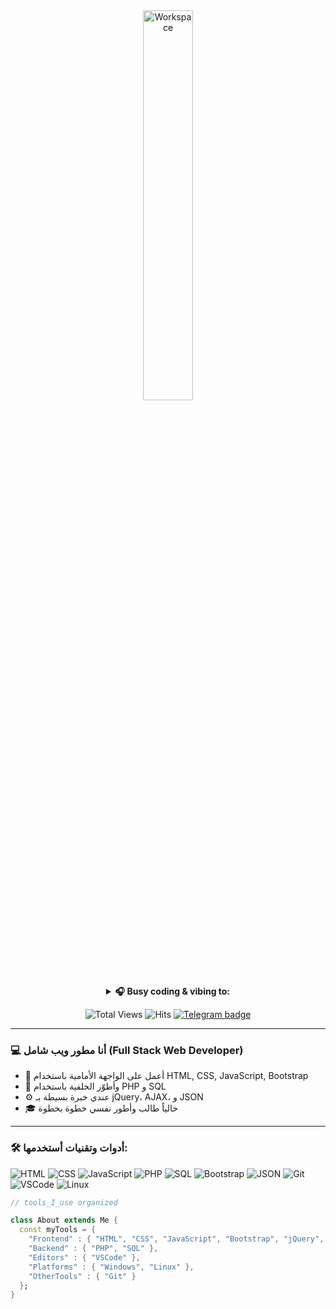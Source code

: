 <div align="center" width="50">
<img src="https://github.com/SP-XD/SP-XD/blob/main/images/dev-working_rounded.gif?raw=true" alt="Workspace" width="40%"/><br> 

<details>
<p><strong><summary> 🎧 Busy coding & vibing to: </summary></strong></p>

[![Spotify](https://spotify-readme.sp-xd.vercel.app/api/spotify)](https://open.spotify.com/) <br>

</details>

![Total Views](https://komarev.com/ghpvc/?username=MohammedAliAldahbali&style=flat&color=orange&label=PROFILE+VIEWS)
![Hits](https://hits.seeyoufarm.com/api/count/incr/badge.svg?url=https%3A%2F%2Fgithub.com%2FMohammedAliAldahbali&count_bg=%2379C83D&title_bg=%23555555&icon=github.svg&icon_color=%23E7E7E7&title=HITS&edge_flat=false)
[![Telegram badge](https://img.shields.io/badge/Telegram-Contact-grey?style=flat&logo=telegram)](https://t.me/yourusername)

</div>

---

### 💻 أنا مطور ويب شامل (Full Stack Web Developer)
- 🔹 أعمل على الواجهة الأمامية باستخدام HTML, CSS, JavaScript, Bootstrap
- 🔹 وأطوّر الخلفية باستخدام PHP و SQL
- ⚙️ عندي خبرة بسيطة بـ jQuery، AJAX، و JSON
- 🎓 حالياً طالب وأطور نفسي خطوة بخطوة

---

### 🛠️ أدوات وتقنيات أستخدمها:

![HTML](https://img.shields.io/badge/HTML-E34F26?style=flat&logo=html5&logoColor=white)
![CSS](https://img.shields.io/badge/CSS-1572B6?style=flat&logo=css3&logoColor=white)
![JavaScript](https://img.shields.io/badge/JavaScript-F7DF1E?style=flat&logo=javascript&logoColor=black)
![PHP](https://img.shields.io/badge/PHP-777BB4?style=flat&logo=php&logoColor=white)
![SQL](https://img.shields.io/badge/SQL-4479A1?style=flat&logo=mysql&logoColor=white)
![Bootstrap](https://img.shields.io/badge/Bootstrap-563D7C?style=flat&logo=bootstrap&logoColor=white)
![JSON](https://img.shields.io/badge/JSON-5E5C5C?style=flat&logo=json&logoColor=white)
![Git](https://img.shields.io/badge/Git-E44C30?style=flat&logo=git&logoColor=white)
![VSCode](https://img.shields.io/badge/VS_Code-007ACC?style=flat&logo=visual-studio-code&logoColor=white)
![Linux](https://img.shields.io/badge/Linux-FCC624?style=flat&logo=linux&logoColor=black)

```dart
// tools_I_use organized

class About extends Me {
  const myTools = {
    "Frontend" : { "HTML", "CSS", "JavaScript", "Bootstrap", "jQuery", "AJAX", "JSON" },
    "Backend" : { "PHP", "SQL" },
    "Editors" : { "VSCode" },
    "Platforms" : { "Windows", "Linux" },
    "OtherTools" : { "Git" }
  };
}
